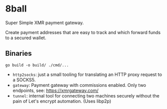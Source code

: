 # 8ball

Super Simple XMR payment gateway.

Create payment addresses that are easy to track and which forward funds to a secured wallet.

## Binaries

```shell
go build -o build/ ./cmd/...
```


- `http2socks`: just a small tooling for translating an HTTP proxy request to a SOCKS5.
- `gateway`: Payment gateway with commissions enabled. Only two endpoints, see: https://xmrgateway.com/
- `tunnel`: internal tool for connecting two machines securely without the pain of Let's encrypt automation. (Uses libp2p)
